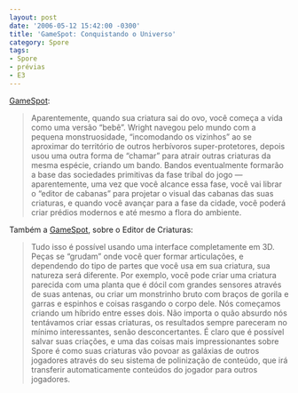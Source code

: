 ```yaml
---
layout: post
date: '2006-05-12 15:42:00 -0300'
title: 'GameSpot: Conquistando o Universo'
category: Spore
tags:
- Spore
- prévias
- E3
---
```


[GameSpot](http://www.gamespot.com/pc/strategy/spore/news.html?sid=6150117):

> Aparentemente, quando sua criatura sai do ovo, você começa a vida como uma versão “bebê”. Wright navegou pelo mundo com a pequena monstruosidade, “incomodando os vizinhos” ao se aproximar do território de outros herbívoros super-protetores, depois usou uma outra forma de “chamar” para atrair outras criaturas da mesma espécie, criando um bando. Bandos eventualmente formarão a base das sociedades primitivas da fase tribal do jogo — aparentemente, uma vez que você alcance essa fase, você vai librar o “editor de cabanas” para projetar o visual das cabanas das suas criaturas, e quando você avançar para a fase da cidade, você poderá criar prédios modernos e até mesmo a flora do ambiente.

Também a [GameSpot](http://www.gamespot.com/pc/strategy/spore/news.html?sid=6150118), sobre o Editor de Criaturas:

> Tudo isso é possível usando uma interface completamente em 3D. Peças se “grudam” onde você quer formar articulações, e dependendo do tipo de partes que você usa em sua criatura, sua natureza será diferente. Por exemplo, você pode criar uma criatura parecida com uma planta que é dócil com grandes sensores através de suas antenas, ou criar um monstrinho bruto com braços de gorila e garras e espinhos e coisas rasgando o corpo dele. Nós começamos criando um híbrido entre esses dois. Não importa o quão absurdo nós tentávamos criar essas criaturas, os resultados sempre pareceram no mínimo interessantes, senão desconcertantes. É claro que é possível salvar suas criações, e uma das coisas mais impressionantes sobre Spore é como suas criaturas vão povoar as galáxias de outros jogadores através do seu sistema de polinização de conteúdo, que irá transferir automaticamente conteúdos do jogador para outros jogadores.